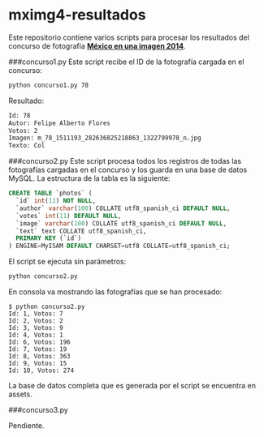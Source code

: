 # mximg4-resultados
Este repositorio contiene varios scripts para procesar los resultados del concurso de fotografía **[México en una imagen 2014](http://www.lohechoenmexico.mx/mximg4/)**.

###concurso1.py
Este script recibe el ID de la fotografía cargada en el concurso:
```sh
python concurso1.py 78
```
Resultado:
```sh
Id: 78
Autor: Felipe Alberto Flores
Votos: 2
Imagen: m_78_1511193_282636825218863_1322799978_n.jpg
Texto: Col
```
###concurso2.py
Este script procesa todos los registros de todas las fotografías cargadas en el concurso y los guarda en una base de datos MySQL. La estructura de la tabla es la siguiente:
```sql
CREATE TABLE `photos` (
  `id` int(11) NOT NULL,
  `author` varchar(100) COLLATE utf8_spanish_ci DEFAULT NULL,
  `votes` int(11) DEFAULT NULL,
  `image` varchar(100) COLLATE utf8_spanish_ci DEFAULT NULL,
  `text` text COLLATE utf8_spanish_ci,
  PRIMARY KEY (`id`)
) ENGINE=MyISAM DEFAULT CHARSET=utf8 COLLATE=utf8_spanish_ci;
```
El script se ejecuta sin parámetros:
```sh
python concurso2.py
```
En consola va mostrando las fotografías que se han procesado:
```text
$ python concurso2.py
Id: 1, Votos: 7
Id: 2, Votos: 2
Id: 3, Votos: 9
Id: 4, Votos: 1
Id: 6, Votos: 196
Id: 7, Votos: 19
Id: 8, Votos: 363
Id: 9, Votos: 15
Id: 10, Votos: 274
````
La base de datos completa que es generada por el script se encuentra en assets.

###concurso3.py

Pendiente.
